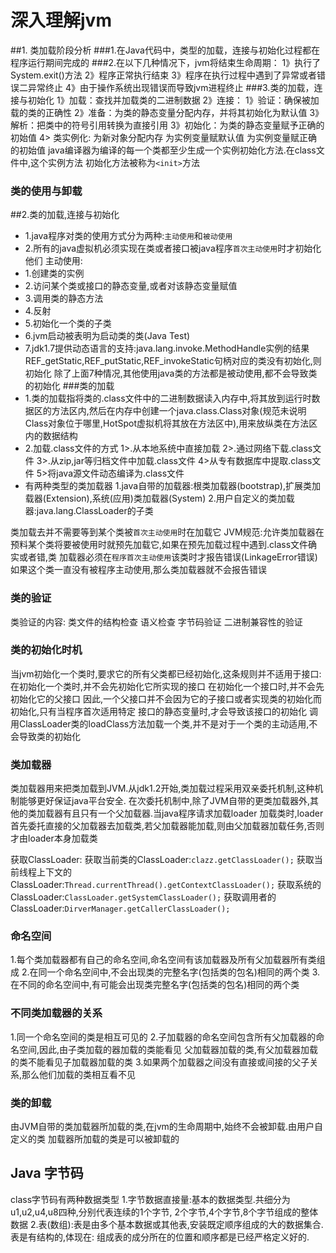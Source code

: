 # 深入理解jvm
##1. 类加载阶段分析
###1.在Java代码中，类型的加载，连接与初始化过程都在程序运行期间完成的
###2.在以下几种情况下，jvm将结束生命周期：
1》执行了System.exit()方法
2》程序正常执行结束
3》程序在执行过程中遇到了异常或者错误二异常终止
4》由于操作系统出现错误而导致jvm进程终止
###3.类的加载，连接与初始化
1》加载：查找并加载类的二进制数据
2》连接：
	1》验证：确保被加载的类的正确性
	2》准备：为类的静态变量分配内存，并将其初始化为默认值
	3》解析：把类中的符号引用转换为直接引用
3》初始化：为类的静态变量赋予正确的初始值
4> 类实例化:
为新对象分配内存
为实例变量赋默认值
为实例变量赋正确的初始值
java编译器为编译的每一个类都至少生成一个实例初始化方法.在class文件中,这个实例方法
初始化方法被称为`<init>`方法
### 类的使用与卸载

##2.类的加载,连接与初始化
+ 1.java程序对类的使用方式分为两种:`主动使用`和`被动使用`
+ 2.所有的java虚拟机必须实现在类或者接口被java程序`首次主动使用`时才初始化他们
主动使用:
+ 1.创建类的实例
+ 2.访问某个类或接口的静态变量,或者对该静态变量赋值
+ 3.调用类的静态方法
+ 4.反射
+ 5.初始化一个类的子类
+ 6.jvm启动被表明为启动类的类(Java Test)
+ 7.jdk1.7提供动态语言的支持:java.lang.invoke.MethodHandle实例的结果REF_getStatic,REF_putStatic,REF_invokeStatic句柄对应的类没有初始化,则初始化
除了上面7种情况,其他使用java类的方法都是被动使用,都不会导致类的初始化
###类的加载
+ 1.类的加载指将类的.class文件中的二进制数据读入内存中,将其放到运行时数据区的方法区内,然后在内存中创建一个java.class.Class对象(规范未说明Class对象位于哪里,HotSpot虚拟机将其放在方法区中),用来放纵类在方法区内的数据结构
+ 2.加载.class文件的方式
	1>.从本地系统中直接加载
	2>.通过网络下载.class文件
	3>.从zip,jar等归档文件中加载.class文件
	4>从专有数据库中提取.class文件
	5>将java源文件动态编译为.class文件
+ 有两种类型的类加载器
1.java自带的加载器:根类加载器(bootstrap),扩展类加载器(Extension),系统(应用)类加载器(System)
2.用户自定义的类加载器:java.lang.ClassLoader的子类

类加载去并不需要等到某个类被`首次主动使用`时在加载它
JVM规范:允许类加载器在预料某个类将要被使用时就预先加载它,如果在预先加载过程中遇到.class文件确实或者错,类
加载器必须在`程序首次主动使用`该类时才报告错误(LinkageError错误)
如果这个类一直没有被程序主动使用,那么类加载器就不会报告错误

### 类的验证
类验证的内容:
类文件的结构检查
语义检查
字节码验证
二进制兼容性的验证

### 类的初始化时机
当jvm初始化一个类时,要求它的所有父类都已经初始化,这条规则并不适用于接口:
在初始化一个类时,并不会先初始化它所实现的接口
在初始化一个接口时,并不会先初始化它的父接口
因此,一个父接口并不会因为它的子接口或者实现类的初始化而初始化,只有当程序首次适用特定
接口的静态变量时,才会导致该接口的初始化
调用ClassLoader类的loadClass方法加载一个类,并不是对于一个类的主动适用,不会导致类的初始化

### 类加载器
类加载器用来把类加载到JVM.从jdk1.2开始,类加载过程采用双亲委托机制,这种机制能够更好保证java平台安全.
在次委托机制中,除了JVM自带的更类加载器外,其他的类加载器有且只有一个父加载器.当java程序请求加载loader
加载类时,loader首先委托直接的父加载器去加载类,若父加载器能加载,则由父加载器加载任务,否则才由loader本身加载类

获取ClassLoader:
获取当前类的ClassLoader:`clazz.getClassLoader();`
获取当前线程上下文的ClassLoader:`Thread.currentThread().getContextClassLoader();`
获取系统的ClassLoader:`ClassLoader.getSystemClassLoader();`
获取调用者的ClassLoader:`DirverManager.getCallerClassLoader();`

### 命名空间
1.每个类加载器都有自己的命名空间,命名空间有该加载器及所有父加载器所有类组成
2.在同一个命名空间中,不会出现类的完整名字(包括类的包名)相同的两个类
3.在不同的命名空间中,有可能会出现类完整名字(包括类的包名)相同的两个类

### 不同类加载器的关系
1.同一个命名空间的类是相互可见的
2.子加载器的命名空间包含所有父加载器的命名空间,因此,由子类加载的器加载的类能看见
父加载器加载的类,有父加载器加载的类不能看见子加载器加载的类
3.如果两个加载器之间没有直接或间接的父子关系,那么他们加载的类相互看不见

### 类的卸载
由JVM自带的类加载器所加载的类,在jvm的生命周期中,始终不会被卸载.由用户自定义的类
加载器所加载的类是可以被卸载的

## Java 字节码
class字节码有两种数据类型
1.字节数据直接量:基本的数据类型.共细分为u1,u2,u4,u8四种,分别代表连续的1个字节,
2个字节,4个字节,8个字节组成的整体数据
2.表(数组):表是由多个基本数据或其他表,安装既定顺序组成的大的数据集合.表是有结构的,体现在:
组成表的成分所在的位置和顺序都是已经严格定义好的.










